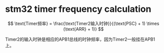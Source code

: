 
# stm32 timer frequency calculation

$$
\text{Timer频率} = \frac{\text{Timer2输入时钟}}{(\text{PSC} + 1) \times (\text{ARR} + 1)}
$$

Timer2的输入时钟是相应的APB1总线的时钟频率，因为Timer2一般挂在APB1上。